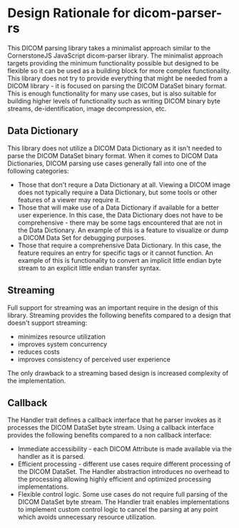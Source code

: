 # Design Rationale for dicom-parser-rs

This DICOM parsing library takes a minimalist approach similar to the
CornerstoneJS JavaScript dicom-parser library.  The minimalist approach
targets providing the minimum functionality possible but designed to be
flexible so it can be used as a building block for more complex functionality.
This library does not try to provide everything that might be needed from a
DICOM library - it is focused on parsing the DICOM DataSet binary format.
This is enough functionality for many use cases, but is also suitable
for building higher levels of functionality such as writing DICOM binary
byte streams, de-identification, image decompression, etc.

## Data Dictionary

This library does not utilize a DICOM Data Dictionary as it isn't needed to
parse the DICOM DataSet binary format.  When it comes to DICOM Data 
Dictionaries, DICOM parsing use cases generally fall into one of the
following categories:
* Those that don't requre a Data Dictionary at all.  Viewing a DICOM image
  does not typically require a Data Dictionary, but some tools or other
  features of a viewer may require it.  
* Those that will make use of a Data Dictionary if available for a better
  user experience.  In this case, the Data Dictionary does not have to be
  comprehensive - there may be some tags encountered that are not in the 
  Data Dictionary.  An example of this is a feature to visualize or dump
  a DICOM Data Set for debugging purposes.
* Those that require a comprehensive Data Dictionary.  In this case, the
  feature requires an entry for specific tags or it cannot function.  An
  example of this is functionality to convert an implicit little endian
  byte stream to an explicit little endian transfer syntax.

## Streaming

Full support for streaming was an important require in the design of this
library.  Streaming provides the following benefits compared to a design
that doesn't support streaming:

* minimizes resource utilization
* improves system concurrency
* reduces costs
* improves consistency of perceived user experience

The only drawback to a streaming based design is increased complexity of
the implementation.

## Callback

The Handler trait defines a callback interface that he parser invokes as it 
processes the DICOM DataSet byte stream.  Using a callback interface provides
the following benefits compared to a non callback interface:

* Immediate accessibility - each DICOM Attribute is made available via the handler
  as it is parsed. 
* Efficient processing - different use cases require different processing of
  the DICOM DataSet.  The Handler abstraction introduces no overhead to the
  processing allowing highly efficient and optimized processing
  implementations.
* Flexible control logic.  Some use cases do not require full parsing of the
  DICOM DataSet byte stream.  The Handler trait enables implementations to
  implement custom control logic to cancel the parsing at any point which
  avoids unnecessary resource utilization.  
